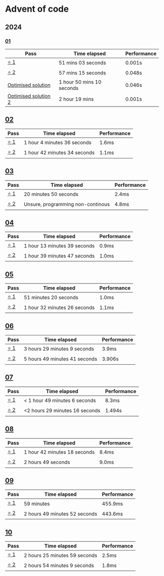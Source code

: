# Advent of code

## 2024

### [01](https://github.com/S1rDev10us/advent-of-code/blob/main/src/bin/2024-01.rs)

| Pass                                                                                                                                  | Time elapsed              | Performance |
| ------------------------------------------------------------------------------------------------------------------------------------- | ------------------------- | ----------- |
| [:star: 1](https://github.com/S1rDev10us/advent-of-code/blob/616e1cb48d14c9d0bb1f3078f5428c3c8b027e59/src/bin/2024-01.rs)             | 51 mins 03 seconds        | 0.001s      |
| [:star: 2](https://github.com/S1rDev10us/advent-of-code/blob/b348db9a98853b5800e201b378834786d3b84e01/src/bin/2024-01.rs)             | 57 mins 15 seconds        | 0.048s      |
| [Optimised solution](https://github.com/S1rDev10us/advent-of-code/blob/b9484dc83e1eeafea7ae56ae1456ac5deb9e1ab5/src/bin/2024-01.rs)   | 1 hour 50 mins 10 seconds | 0.046s      |
| [Optimised solution 2](https://github.com/S1rDev10us/advent-of-code/blob/73730ebf6105775a287c69230521f9bb4837411a/src/bin/2024-01.rs) | 2 hour 19 mins            | 0.001s      |

## [02](https://github.com/S1rDev10us/advent-of-code/blob/main/src/bin/2024-02.rs)

| Pass                                                                                                     | Time elapsed                 | Performance |
| -------------------------------------------------------------------------------------------------------- | ---------------------------- | ----------- |
| [:star: 1](https://github.com/S1rDev10us/advent-of-code/commit/d9adb7dd936ee4ee4d0b59aea187d3f64f41bb19) | 1 hour 4 minutes 36 seconds  | 1.6ms       |
| [:star: 2](https://github.com/S1rDev10us/advent-of-code/commit/d1e3811ef2e4c24bd83eb0e0a4e4340bd5211a5d) | 1 hour 42 minutes 34 seconds | 1.1ms       |

## [03](https://github.com/S1rDev10us/advent-of-code/blob/main/src/bin/2024-03.rs)

| Pass                                                                                                     | Time elapsed                      | Performance |
| -------------------------------------------------------------------------------------------------------- | --------------------------------- | ----------- |
| [:star: 1](https://github.com/S1rDev10us/advent-of-code/commit/54f8952d79fdb9d85a070bd26d93c140d9dc06a5) | 20 minutes 50 seconds             | 2.4ms       |
| [:star: 2](https://github.com/S1rDev10us/advent-of-code/commit/085c64f8514409298fc53d3e28862080ffd73609) | Unsure, programming non-continous | 4.8ms       |

## [04](https://github.com/S1rDev10us/advent-of-code/blob/main/src/bin/2024-04.rs)

| Pass                                                                                                     | Time elapsed                 | Performance |
| -------------------------------------------------------------------------------------------------------- | ---------------------------- | ----------- |
| [:star: 1](https://github.com/S1rDev10us/advent-of-code/commit/858599c968d61df9c62197648eb76e8a4aae6820) | 1 hour 13 minutes 39 seconds | 0.9ms       |
| [:star: 2](https://github.com/S1rDev10us/advent-of-code/commit/8fcd55a47e853e8552fa08384dffec942e81163d) | 1 hour 39 minutes 47 seconds | 1.0ms       |

## [05](https://github.com/S1rDev10us/advent-of-code/blob/main/src/bin/2024-05.rs)

| Pass                                                                                                     | Time elapsed                 | Performance |
| -------------------------------------------------------------------------------------------------------- | ---------------------------- | ----------- |
| [:star: 1](https://github.com/S1rDev10us/advent-of-code/commit/1e54c9f30b9b598a7b21df754baf65359a9d5d4d) | 51 minutes 20 seconds        | 1.0ms       |
| [:star: 2](https://github.com/S1rDev10us/advent-of-code/commit/1da40e8f48af55ed59da7c8bb962db13a45118d5) | 1 hour 32 minutes 26 seconds | 1.1ms       |

## [06](https://github.com/S1rDev10us/advent-of-code/blob/main/src/bin/2024-06.rs)

| Pass                                                                                                     | Time elapsed                  | Performance |
| -------------------------------------------------------------------------------------------------------- | ----------------------------- | ----------- |
| [:star: 1](https://github.com/S1rDev10us/advent-of-code/commit/7e2ec79e66394181ae42a28fe563c3b95119ff9f) | 3 hours 29 minutes 9 seconds  | 3.9ms       |
| [:star: 2](https://github.com/S1rDev10us/advent-of-code/commit/8e2e74bc5c43c1f5fdca8b4e0ef362e49c89652d) | 5 hours 49 minutes 41 seconds | 3.906s      |

## [07](https://github.com/S1rDev10us/advent-of-code/blob/main/src/bin/2024-07.rs)

| Pass                                                                                                     | Time elapsed                   | Performance |
| -------------------------------------------------------------------------------------------------------- | ------------------------------ | ----------- |
| [:star: 1](https://github.com/S1rDev10us/advent-of-code/commit/5e29b8be8388537f160951c374799297d95d72e2) | < 1 hour 49 minutes 6 seconds  | 8.3ms       |
| [:star: 2](https://github.com/S1rDev10us/advent-of-code/commit/9892002f55ed41fa56df5b250c5f48c4d5b1a411) | <2 hours 29 minutes 16 seconds | 1.494s      |

## [08](https://github.com/S1rDev10us/advent-of-code/blob/main/src/bin/2024-08.rs)

| Pass                                                                                                     | Time elapsed                 | Performance |
| -------------------------------------------------------------------------------------------------------- | ---------------------------- | ----------- |
| [:star: 1](https://github.com/S1rDev10us/advent-of-code/commit/40b1335825ef949ac2fb5eb373f28b7b9f415014) | 1 hour 42 minutes 18 seconds | 8.4ms       |
| [:star: 2](https://github.com/S1rDev10us/advent-of-code/commit/d04cb6c5713a2e4427e57d1308aa24db7e2e9cb4) | 2 hours 49 seconds           | 9.0ms       |

## [09](https://github.com/S1rDev10us/advent-of-code/blob/main/src/bin/2024-09.rs)

| Pass                                                                                                     | Time elapsed                  | Performance |
| -------------------------------------------------------------------------------------------------------- | ----------------------------- | ----------- |
| [:star: 1](https://github.com/S1rDev10us/advent-of-code/commit/4a72f31c7f1881c1708e085d9e326fbc0b153307) | 59 minutes                    | 455.9ms     |
| [:star: 2](https://github.com/S1rDev10us/advent-of-code/commit/b0c7bdee8db17c2624a38bc25d45f906778ab6a3) | 2 hours 49 minutes 52 seconds | 443.6ms     |

## [10](https://github.com/S1rDev10us/advent-of-code/blob/main/src/bin/2024-10.rs)

| Pass                                                                                                     | Time elapsed                  | Performance |
| -------------------------------------------------------------------------------------------------------- | ----------------------------- | ----------- |
| [:star: 1](https://github.com/S1rDev10us/advent-of-code/commit/40df07eca869cec8c7d79c7149eee9d77939d40d) | 2 hours 25 minutes 59 seconds | 2.5ms       |
| [:star: 2](https://github.com/S1rDev10us/advent-of-code/commit/b7b9135f63ba8356d393d3a31b1e366ef648cbd1) | 2 hours 54 minutes 9 seconds  | 1.8ms       |
